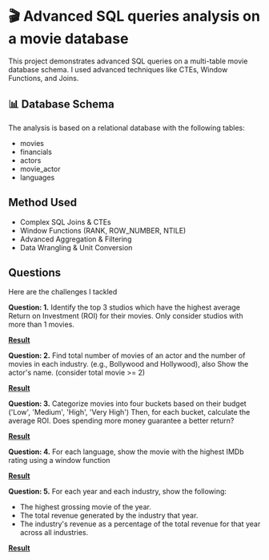 # 🎬 Advanced SQL queries analysis on a movie database

This project demonstrates advanced SQL queries on a multi-table movie database schema. I used advanced techniques like CTEs, Window Functions, and Joins.

## 📊 Database Schema
The analysis is based on a relational database with the following tables:
- movies
- financials
- actors
- movie_actor
- languages

## Method Used
- Complex SQL Joins & CTEs
- Window Functions (RANK, ROW_NUMBER, NTILE)
- Advanced Aggregation & Filtering
- Data Wrangling & Unit Conversion

## Questions
Here are the challenges I tackled 

**Question: 1.** 
Identify the top 3 studios which have the highest average Return on Investment (ROI) 
for their movies. Only consider studios with more than 1 movies.

[**Result**](https://github.com/roy-tanmay/Movie-Database-SQL-Analysis/blob/main/ans%201.png)

**Question: 2.**
Find total number of movies of an actor and the number of movies in each industry.
(e.g., Bollywood and Hollywood), also Show the actor's name. (consider total movie >= 2) 

[**Result**](https://github.com/roy-tanmay/Movie-Database-SQL-Analysis/blob/main/ans%202.png)

**Question: 3.** 
Categorize movies into four buckets based on their budget ('Low', 'Medium', 'High', 'Very High') 
Then, for each bucket, calculate the average ROI. Does spending more money guarantee a better return?

[**Result**](https://github.com/roy-tanmay/Movie-Database-SQL-Analysis/blob/main/ans%203.png)

**Question: 4.** 
For each language, show the movie with the highest IMDb rating using a window function

[**Result**](https://github.com/roy-tanmay/Movie-Database-SQL-Analysis/blob/main/ans%204.png)

**Question: 5.** 
For each year and each industry, show the following:
 * The highest grossing movie of the year.
 * The total revenue generated by the industry that year.
 * The industry's revenue as a percentage of the total revenue for that year across all industries.

[**Result**](https://github.com/roy-tanmay/Movie-Database-SQL-Analysis/blob/main/ans%205.png)












